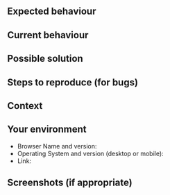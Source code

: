 <!---
  Provide a general summary of the issue here.
-->

## Expected behaviour

<!---
  If you're describing a bug, tell what should happen.
  If you're suggesting a feature/change/improvement, tell how it should work.
  [Please remove this section if you don't provide any information]
-->

## Current behaviour

<!---
  If describing a bug, tell what happens instead of the expected behaviour.
  If suggesting a feature/change/improvement, explain the difference from current behaviour.
  [Please remove this section if you don't provide any information]
-->

## Possible solution

<!---
  Not obligatory, but suggest a fix/reason for the bug,
  or ideas how to implement the addition or change.
  [Please remove this section if you don't provide any information]
-->

## Steps to reproduce (for bugs)

<!---
  Provide a link to a live example, or an unambiguous set of steps to
  reproduce this bug. Include code to reproduce, if relevant.
  [Please remove this section if you don't provide any information]
-->

## Context

<!---
  How has this issue affected you? What are you trying to accomplish?
  Providing context helps to come up with a solution that is most useful in the real world.
  [Please remove this section if you don't provide any information]
-->

## Your environment

<!---
  Include as many relevant details about the environment you experienced the bug in.
  [Please remove this section if you don't provide any information]
-->

* Browser Name and version:
* Operating System and version (desktop or mobile):
* Link:

## Screenshots (if appropriate)

<!---
  Include as many relevant screenshots as you can.
  [Please remove this section if you don't provide any information]
-->
